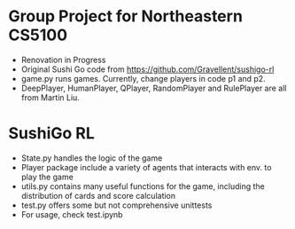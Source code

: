 # Group Project for Northeastern CS5100

- Renovation in Progress
- Original Sushi Go code from https://github.com/Gravellent/sushigo-rl
- game.py runs games. Currently, change players in code p1 and p2.
- DeepPlayer, HumanPlayer, QPlayer, RandomPlayer and RulePlayer are all from Martin Liu.


# SushiGo RL 

- State.py handles the logic of the game  
- Player package include a variety of agents that interacts with env. to play the game  
- utils.py contains many useful functions for the game, including the distribution of cards and score calculation  
- test.py offers some but not comprehensive unittests  
- For usage, check test.ipynb  
